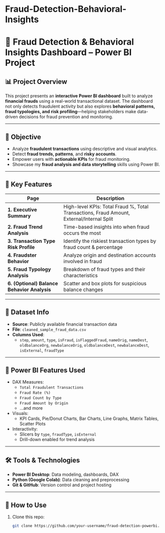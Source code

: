 # Fraud-Detection-Behavioral-Insights

# 💼 Fraud Detection & Behavioral Insights Dashboard – Power BI Project

## 📊 Project Overview

This project presents an **interactive Power BI dashboard** built to analyze **financial frauds** using a real-world transactional dataset. The dashboard not only detects fraudulent activity but also explores **behavioral patterns, fraud typologies, and risk profiling**—helping stakeholders make data-driven decisions for fraud prevention and monitoring.

---

## 🎯 Objective

- Analyze **fraudulent transactions** using descriptive and visual analytics.
- Detect **fraud trends, patterns**, and **risky accounts**.
- Empower users with **actionable KPIs** for fraud monitoring.
- Showcase my **fraud analysis and data storytelling** skills using Power BI.

---

## 🧠 Key Features

| Page | Description |
|------|-------------|
| **1. Executive Summary** | High-level KPIs: Total Fraud %, Total Transactions, Fraud Amount, External/Internal Split |
| **2. Fraud Trend Analysis** | Time-based insights into when fraud occurs the most |
| **3. Transaction Type Risk Profile** | Identify the riskiest transaction types by fraud count & percentage |
| **4. Fraudster Behavior** | Analyze origin and destination accounts involved in fraud |
| **5. Fraud Typology Analysis** | Breakdown of fraud types and their characteristics |
| **6. (Optional) Balance Behavior Analysis** | Scatter and box plots for suspicious balance changes |

---

## 📁 Dataset Info

- **Source**: Publicly available financial transaction data
- **File**: `cleaned_sample_fraud_data.csv`
- **Columns Used**:
  - `step`, `amount`, `type`, `isFraud`, `isFlaggedFraud`, `nameOrig`, `nameDest`, `oldbalanceOrg`, `newbalanceOrig`, `oldbalanceDest`, `newbalanceDest`, `isExternal`, `fraudType`

---

## 📐 Power BI Features Used

- DAX Measures:
  - `Total Fraudulent Transactions`
  - `Fraud Rate (%)`
  - `Fraud Count by Type`
  - `Fraud Amount by Origin`
  - ...and more
- Visuals:
  - KPI Cards, Pie/Donut Charts, Bar Charts, Line Graphs, Matrix Tables, Scatter Plots
- Interactivity:
  - Slicers by `type`, `fraudType`, `isExternal`
  - Drill-down enabled for trend analysis

---

## 🛠 Tools & Technologies

- **Power BI Desktop**: Data modeling, dashboards, DAX
- **Python (Google Colab)**: Data cleaning and preprocessing
- **Git & GitHub**: Version control and project hosting

---

## 🧩 How to Use

1. Clone this repo:
   ```bash
   git clone https://github.com/your-username/fraud-detection-powerbi.git
